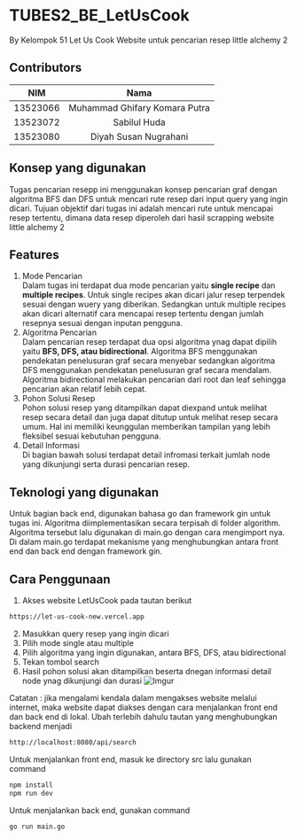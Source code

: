# TUBES2_BE_LetUsCook
By Kelompok 51 Let Us Cook
Website untuk pencarian resep little alchemy 2
<br>

## Contributors
<div align="center">

| **NIM**  | **Nama** |
| ------------- |:-------------:|
| 13523066   | Muhammad Ghifary Komara Putra |
| 13523072   | Sabilul Huda |
| 13523080   | Diyah Susan Nugrahani |

</div>

## Konsep yang digunakan

Tugas pencarian resepp ini menggunakan konsep pencarian graf dengan algoritma BFS dan DFS
untuk mencari rute resep dari input query yang ingin dicari. Tujuan objektif dari tugas ini
adalah mencari rute untuk mencapai resep tertentu, dimana data resep diperoleh dari hasil 
scrapping website little alchemy 2

## Features
1. Mode Pencarian  
Dalam tugas ini terdapat dua mode pencarian yaitu **single recipe** dan **multiple recipes**. Untuk single recipes akan dicari jalur resep terpendek sesuai dengan wuery yang diberikan. Sedangkan untuk multiple recipes akan dicari alternatif cara mencapai resep tertentu dengan jumlah resepnya sesuai dengan inputan pengguna.
2. Algoritma Pencarian  
Dalam pencarian resep terdapat dua opsi algoritma ynag dapat dipilih yaitu **BFS, DFS, atau bidirectional**. Algoritma BFS menggunakan pendekatan penelusuran graf secara menyebar sedangkan algoritma DFS menggunakan pendekatan penelusuran graf secara mendalam. Algoritma bidirectional melakukan pencarian dari root dan leaf sehingga pencarian akan relatif lebih cepat.
3. Pohon Solusi Resep  
Pohon solusi resep yang ditampilkan dapat diexpand untuk melihat resep secara detail dan juga dapat ditutup untuk melihat resep secara umum. Hal ini memiliki keunggulan memberikan tampilan yang lebih fleksibel sesuai kebutuhan pengguna.
4. Detail Informasi  
Di bagian bawah solusi terdapat detail infromasi terkait jumlah node yang dikunjungi serta durasi pencarian resep.

## Teknologi yang digunakan
Untuk bagian back end, digunakan bahasa go dan framework gin untuk tugas ini. Algoritma diimplementasikan secara terpisah di folder algorithm. Algoritma tersebut lalu digunakan di main.go dengan cara mengimport nya. Di dalam main.go terdapat mekanisme yang menghubungkan antara front end dan back end dengan framework gin.

## Cara Penggunaan
1. Akses website LetUsCook pada tautan berikut
``` sh
https://let-us-cook-new.vercel.app
```
2. Masukkan query resep yang ingin dicari
3. Pilih mode single atau multiple
4. Pilih algoritma yang ingin digunakan, antara BFS, DFS, atau bidirectional
5. Tekan tombol search
6. Hasil pohon solusi akan ditampilkan beserta dnegan informasi detail node ynag dikunjungi dan durasi
![Imgur](https://imgur.com/n7tnAU8.jpg)

Catatan : jika mengalami kendala dalam mengakses website melalui internet, maka website dapat diakses dengan cara menjalankan front end dan back end di lokal.
Ubah terlebih dahulu tautan yang menghubungkan backend menjadi
``` sh
http://localhost:8080/api/search
```
Untuk menjalankan front end, masuk ke directory src lalu gunakan command
``` sh
npm install
npm run dev
```
Untuk menjalankan back end, gunakan command
``` sh
go run main.go
```
